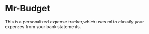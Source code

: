 # Mr-Budget

This is a personalized expense tracker,which uses ml to classify your expenses from your bank statements.
